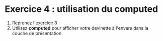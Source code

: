 # Exercice 4 : utilisation du computed

1. Reprenez l'exercice 3
2. Utilisez **computed** pour afficher votre devinette à l'envers dans la couche de présentation